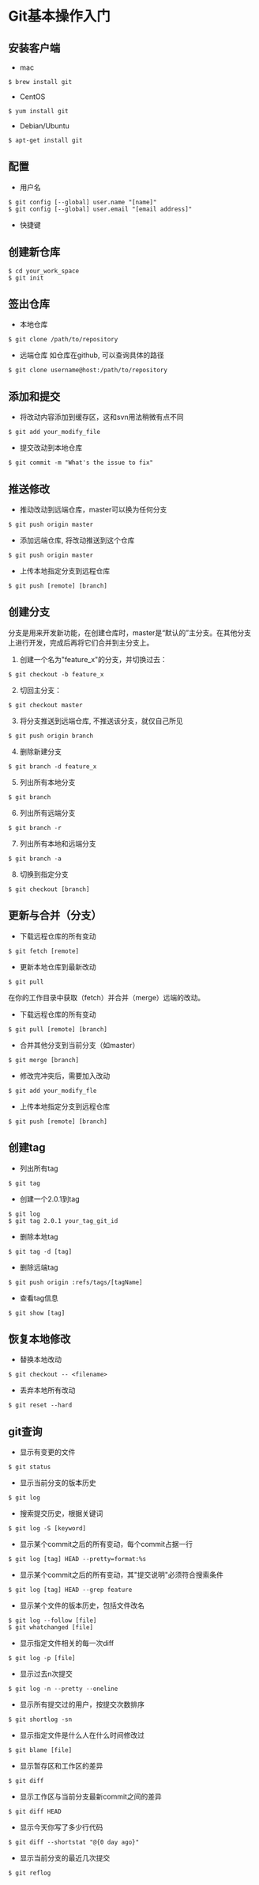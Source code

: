 # Git基本操作入门

## 安装客户端
- mac 
```
$ brew install git 
``` 

- CentOS
```
$ yum install git 
``` 

- Debian/Ubuntu
```
$ apt-get install git 
``` 

## 配置
- 用户名
```
$ git config [--global] user.name "[name]"
$ git config [--global] user.email "[email address]"
```
- 快捷键


## 创建新仓库
```
$ cd your_work_space
$ git init
``` 

## 签出仓库
- 本地仓库
```
$ git clone /path/to/repository
``` 
- 远端仓库
如仓库在github, 可以查询具体的路径
```
$ git clone username@host:/path/to/repository
``` 

## 添加和提交
- 将改动内容添加到缓存区，这和svn用法稍微有点不同
```
$ git add your_modify_file 
``` 

- 提交改动到本地仓库
```
$ git commit -m "What's the issue to fix"
``` 

## 推送修改
- 推动改动到远端仓库，master可以换为任何分支
```
$ git push origin master
``` 
- 添加远端仓库, 将改动推送到这个仓库
```
$ git push origin master
``` 
- 上传本地指定分支到远程仓库
```
$ git push [remote] [branch]
```

## 创建分支
分支是用来开发新功能，在创建仓库时，master是“默认的”主分支。在其他分支上进行开发，完成后再将它们合并到主分支上。
1. 创建一个名为"feature_x"的分支，并切换过去：
```
$ git checkout -b feature_x
``` 
2. 切回主分支：
```
$ git checkout master
``` 

3. 将分支推送到远端仓库, 不推送该分支，就仅自己所见
```
$ git push origin branch
``` 

4. 删除新建分支

```
$ git branch -d feature_x
``` 
5. 列出所有本地分支

```
$ git branch
``` 
6. 列出所有远端分支

```
$ git branch -r
``` 
7. 列出所有本地和远端分支

```
$ git branch -a
``` 
8. 切换到指定分支

```
$ git checkout [branch]
``` 

## 更新与合并（分支）
- 下载远程仓库的所有变动
```
$ git fetch [remote]
``` 

- 更新本地仓库到最新改动
```
$ git pull
``` 
在你的工作目录中获取（fetch）并合并（merge）远端的改动。

- 下载远程仓库的所有变动
```
$ git pull [remote] [branch]
``` 

- 合并其他分支到当前分支（如master）
```
$ git merge [branch]
``` 

- 修改完冲突后，需要加入改动

```
$ git add your_modify_fle
``` 

- 上传本地指定分支到远程仓库
```
$ git push [remote] [branch]
``` 


## 创建tag
- 列出所有tag
```
$ git tag
``` 

- 创建一个2.0.1到tag
```
$ git log
$ git tag 2.0.1 your_tag_git_id
``` 

- 删除本地tag
```
$ git tag -d [tag]
``` 
- 删除远端tag
```
$ git push origin :refs/tags/[tagName]
``` 

- 查看tag信息
```
$ git show [tag]
``` 

## 恢复本地修改
- 替换本地改动
```
$ git checkout -- <filename>
``` 

- 丢弃本地所有改动
```
$ git reset --hard
``` 

## git查询
- 显示有变更的文件
```
$ git status
```

- 显示当前分支的版本历史
```
$ git log
```
- 搜索提交历史，根据关键词
```
$ git log -S [keyword]
```

- 显示某个commit之后的所有变动，每个commit占据一行
```
$ git log [tag] HEAD --pretty=format:%s
```

- 显示某个commit之后的所有变动，其"提交说明"必须符合搜索条件
```
$ git log [tag] HEAD --grep feature
```

- 显示某个文件的版本历史，包括文件改名
```
$ git log --follow [file]
$ git whatchanged [file]
```

- 显示指定文件相关的每一次diff
```
$ git log -p [file]
```

- 显示过去n次提交
```
$ git log -n --pretty --oneline
```

- 显示所有提交过的用户，按提交次数排序
```
$ git shortlog -sn
```

- 显示指定文件是什么人在什么时间修改过
```
$ git blame [file]
```

- 显示暂存区和工作区的差异
```
$ git diff
```

- 显示工作区与当前分支最新commit之间的差异
```
$ git diff HEAD

```

- 显示今天你写了多少行代码
```
$ git diff --shortstat "@{0 day ago}"
```

- 显示当前分支的最近几次提交
```
$ git reflog
```



























